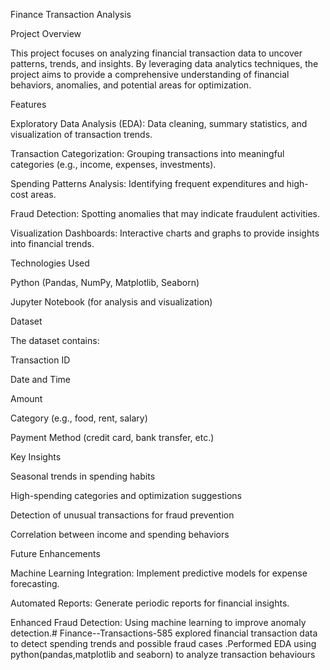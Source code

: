 Finance Transaction Analysis

Project Overview

This project focuses on analyzing financial transaction data to uncover patterns, trends, and insights. By leveraging data analytics techniques, the project aims to provide a comprehensive understanding of financial behaviors, anomalies, and potential areas for optimization.

Features

Exploratory Data Analysis (EDA): Data cleaning, summary statistics, and visualization of transaction trends.

Transaction Categorization: Grouping transactions into meaningful categories (e.g., income, expenses, investments).

Spending Patterns Analysis: Identifying frequent expenditures and high-cost areas.

Fraud Detection: Spotting anomalies that may indicate fraudulent activities.

Visualization Dashboards: Interactive charts and graphs to provide insights into financial trends.

Technologies Used

Python (Pandas, NumPy, Matplotlib, Seaborn)

Jupyter Notebook (for analysis and visualization)

Dataset

The dataset contains:

Transaction ID

Date and Time

Amount

Category (e.g., food, rent, salary)

Payment Method (credit card, bank transfer, etc.)

Key Insights

Seasonal trends in spending habits

High-spending categories and optimization suggestions

Detection of unusual transactions for fraud prevention

Correlation between income and spending behaviors 

Future Enhancements

Machine Learning Integration: Implement predictive models for expense forecasting.

Automated Reports: Generate periodic reports for financial insights.

Enhanced Fraud Detection: Using machine learning to improve anomaly detection.# Finance--Transactions-585
explored financial transaction data to detect spending trends and possible fraud cases .Performed EDA using python(pandas,matplotlib and seaborn) to analyze transaction behaviours
